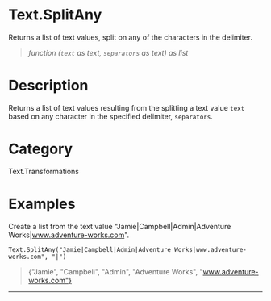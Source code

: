 ﻿# Text.SplitAny
Returns a list of text values, split on any of the characters in the delimiter.
> _function (<code>text</code> as text, <code>separators</code> as text) as list_
# Description 
Returns a list of text values resulting from the splitting a text value <code>text</code> based on any character in the specified delimiter, <code>separators</code>.

# Category 
Text.Transformations
# Examples 
Create a list from the text value "Jamie|Campbell|Admin|Adventure Works|www.adventure-works.com".
```
Text.SplitAny("Jamie|Campbell|Admin|Adventure Works|www.adventure-works.com", "|")
```
> {"Jamie",
    "Campbell",
    "Admin",
    "Adventure Works",
    "www.adventure-works.com"}
***
